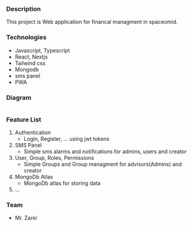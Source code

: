 ### Description

This project is Web application for financal managment in spaceomid.

### Technologies

-   Javascript, Typescript
-   React, Nextjs
-   Tailwind css
-   Mongodb
-   sms panel
-   PWA

### Diagram

```

```

### Feature List

1. Authentication
    - Login, Register, ... using jwt tokens
2. SMS Panel
    - Simple sms alarms and notifications for admins, users and creator
3. User, Group, Roles, Permissions
    - Simple Groups and Group managment for advisors(Admins) and creator
4. MongoDb Atlas
    - MongoDb atlas for storing data
5. ...

### Team

-   Mr. Zarei
